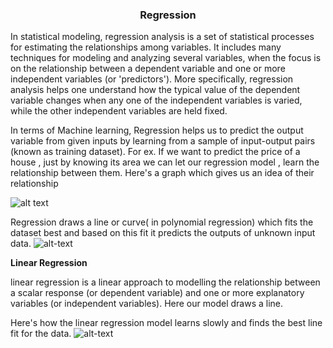 <center><h3>Regression</h3></center>

In statistical modeling, regression analysis is a set of statistical processes for estimating the relationships among variables.
It includes many techniques for modeling and analyzing several variables, when the focus is on the relationship between a dependent 
variable and one or more independent variables (or 'predictors').
More specifically, regression analysis helps one understand how the typical value of the dependent variable  changes when any one of the 
independent variables is varied, while the other independent variables are held fixed.

In terms of Machine learning, Regression helps us to predict the output variable from given inputs by learning from a sample of input-output
pairs (known as training dataset).
For ex. If we want to predict the price of a house , just by knowing its area we can let our regression model , learn the relationship between 
them. Here's a graph which gives us an idea of their relationship

![alt text](http://www.holehouse.org/mlclass/01_02_Introduction_regression_analysis_and_gr_files/Image.png)

Regression draws a line or curve( in polynomial regression) which fits the dataset best and based on this fit it predicts the outputs of unknown 
input data. 
![alt-text](https://cdn-images-1.medium.com/max/762/1*BFzp8uSMk88mDLibU465VA.png)


**Linear Regression**

 linear regression is a linear approach to modelling the relationship between a scalar response (or dependent variable) and one or more 
 explanatory variables (or independent variables). Here our model draws a line.
 
 Here's how the linear regression model learns slowly and finds the best line fit for the data.
 ![alt-text](https://cdn-images-1.medium.com/max/1600/1*eeIvlwkMNG1wSmj3FR6M2g.gif)

